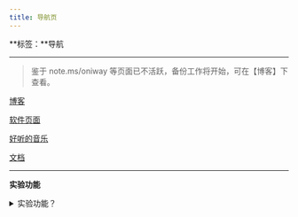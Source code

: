 ```yaml
---
title: 导航页
---
```


**标签：**导航

---

> 鉴于 note.ms/oniway 等页面已不活跃，备份工作将开始，可在【博客】下查看。

[博客](./blog)

[软件页面](./sofwares)

[好听的音乐](./sounds)

[文档](./docs)

---

**实验功能**

<details>
<summary>实验功能？</summary>

**只是测试 Pandoc 的 Html 嵌套 Markdown 而已**

</details>
